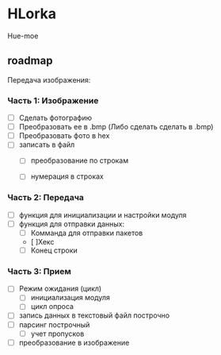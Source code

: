 # HLorka
Hue-moe
## roadmap 
Передача изображения:

### Часть 1: Изображение

- [ ] Сделать фотографию
- [ ] Преобразовать ее в .bmp (Либо сделать сделать в .bmp)
- [ ] Преобразовать фото в hex
- [ ] записать в файл
  - [ ] преобразование по строкам
  - [ ] нумерация в строках
  

### Часть 2: Передача

- [ ] функция для инициализации и настройки модуля
- [ ] функция для отправки данных:
  - [ ] Комманда для отправки пакетов
  - [ ]Хекс
  - [ ] Конец строки
  
### Часть 3: Прием

- [ ] Режим ожидания (цикл)
  - [ ] инициализация модуля
  - [ ] цикл опроса
- [ ] запись данных в текстовый файл построчно
- [ ] парсинг построчный 
  - [ ] учет пропусков
- [ ] преобразование в изображение 
